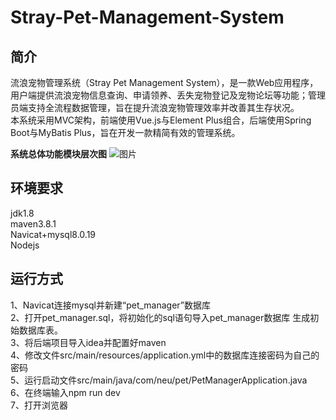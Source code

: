 # Stray-Pet-Management-System
## 简介
流浪宠物管理系统（Stray Pet Management System），是一款Web应用程序，用户端提供流浪宠物信息查询、申请领养、丢失宠物登记及宠物论坛等功能；管理员端支持全流程数据管理，旨在提升流浪宠物管理效率并改善其生存状况。  
本系统采用MVC架构，前端使用Vue.js与Element Plus组合，后端使用Spring Boot与MyBatis Plus，旨在开发一款精简有效的管理系统。  

**系统总体功能模块层次图**
![图片](https://github.com/user-attachments/assets/e26d8d7d-fa17-46ec-85aa-a31c6a2daf77)

## 环境要求
jdk1.8  
maven3.8.1  
Navicat+mysql8.0.19   
Nodejs
## 运行方式
1、Navicat连接mysql并新建“pet_manager”数据库  
2、打开pet_manager.sql，将初始化的sql语句导入pet_manager数据库
生成初始数据库表。  
3、将后端项目导入idea并配置好maven  
4、修改文件src/main/resources/application.yml中的数据库连接密码为自己的密码  
5、运行启动文件src/main/java/com/neu/pet/PetManagerApplication.java  
6、在终端输入npm run dev  
7、打开浏览器  

